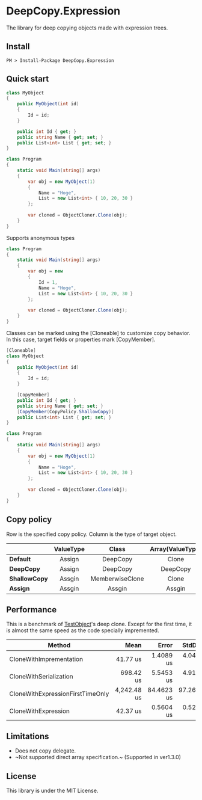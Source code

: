 # DeepCopy.Expression
The library for deep copying objects made with expression trees.

## Install
~~~
PM > Install-Package DeepCopy.Expression
~~~

## Quick start
```csharp
class MyObject
{
    public MyObject(int id)
    {
        Id = id;
    }

    public int Id { get; }
    public string Name { get; set; }
    public List<int> List { get; set; }
}

class Program
{
    static void Main(string[] args)
    {
        var obj = new MyObject(1)
        {
            Name = "Hoge",
            List = new List<int> { 10, 20, 30 }
        };
        
        var cloned = ObjectCloner.Clone(obj);
    }
}
```

Supports anonymous types
```csharp
class Program
{
    static void Main(string[] args)
    {
        var obj = new
        {
            Id = 1,
            Name = "Hoge",
            List = new List<int> { 10, 20, 30 }
        };
        
        var cloned = ObjectCloner.Clone(obj);
    }
}
```

Classes can be marked using the [Cloneable] to customize copy behavior. In this case, target fields or properties mark [CopyMember].
```csharp
[Cloneable]
class MyObject
{
    public MyObject(int id)
    {
        Id = id;
    }

    [CopyMember]
    public int Id { get; }
    public string Name { get; set; }
    [CopyMember(CopyPolicy.ShallowCopy)]
    public List<int> List { get; set; }
}

class Program
{
    static void Main(string[] args)
    {
        var obj = new MyObject(1)
        {
            Name = "Hoge",
            List = new List<int> { 10, 20, 30 }
        };
        
        var cloned = ObjectCloner.Clone(obj);
    }
}
```

## Copy policy
Row is the specified copy policy.
Column is the type of target object.

|                |  ValueType |           Class | Array(ValueType) | Array(Class) | Delegate |
|----------------|:----------:|:---------------:|:----------------:|:------------:|:--------:|
|     **Default**|     Assign |        DeepCopy |            Clone |     DeepCopy |   Assgin |
|    **DeepCopy**|     Assign |        DeepCopy |         DeepCopy |     DeepCopy |   Assgin |
| **ShallowCopy**|     Assgin | MemberwiseClone |            Clone |        Clone |   Assgin |
|      **Assign**|     Assgin |          Assgin |           Assgin |       Assgin |   Assgin |

## Performance
This is a benchmark of [TestObject](https://github.com/lumiria/DeepCopy.Expression/blob/master/tests/DeepCopy.Test/TestObject.cs)'s deep clone.
Except for the first time, it is almost the same speed as the code specially impremented.

|                           Method |        Mean |      Error |     StdDev | Ratio |    Gen 0 |
|--------------------------------- |------------:|-----------:|-----------:|------:|---------:|
|          CloneWithImprementation |    41.77 us |  1.4089 us |  4.0425 us |  1.00 |  30.0293 |
|           CloneWithSerialization |   698.42 us |  5.5453 us |  4.9158 us | 15.57 | 179.6875 |
| CloneWithExpressionFirstTimeOnly | 4,242.48 us | 84.4623 us | 97.2669 us | 97.07 | 179.6875 |
|              CloneWithExpression |    42.37 us |  0.5604 us |  0.5242 us |  0.95 |  27.8931 |


## Limitations
* Does not copy delegate.
* ~Not supported direct array specification.~ (Supported in ver1.3.0)

## License
This library is under the MIT License.
